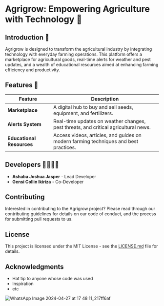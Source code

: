 # Agrigrow: Empowering Agriculture with Technology 🌾

## Introduction 📜

Agrigrow is designed to transform the agricultural industry by integrating technology with everyday farming operations. This platform offers a marketplace for agricultural goods, real-time alerts for weather and pest updates, and a wealth of educational resources aimed at enhancing farming efficiency and productivity.

## Features 🚜

| Feature            | Description |
| ------------------ | ----------- |
| **Marketplace**    | A digital hub to buy and sell seeds, equipment, and fertilizers. |
| **Alerts System**  | Real-time updates on weather changes, pest threats, and critical agricultural news. |
| **Educational Resources** | Access videos, articles, and guides on modern farming techniques and best practices. |

## Developers 👨‍💻👨‍💻

- **Ashaba Joshua Jasper** - Lead Developer
- **Gensi Collin Ikiriza** - Co-Developer

## Contributing

Interested in contributing to the Agrigrow project? Please read through our contributing guidelines for details on our code of conduct, and the process for submitting pull requests to us.

## License

This project is licensed under the MIT License - see the [LICENSE.md](LICENSE) file for details.

## Acknowledgments

- Hat tip to anyone whose code was used
- Inspiration
- etc

![WhatsApp Image 2024-04-27 at 17 48 11_217ff6af](https://github.com/Ikiriza/Agrigrow/assets/99279784/548d2215-2fba-4194-b3c3-1ee03ad76cd8)

  
